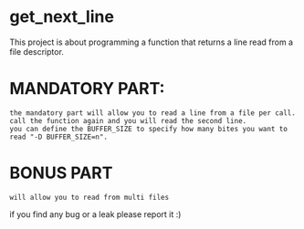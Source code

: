 # get_next_line
This project is about programming a function that returns a line read from a file descriptor.
# MANDATORY PART:
    the mandatory part will allow you to read a line from a file per call.
    call the function again and you will read the second line.
    you can define the BUFFER_SIZE to specify how many bites you want to read "-D BUFFER_SIZE=n".
# BONUS PART
    will allow you to read from multi files 
if you find any bug or a leak please report it :)
